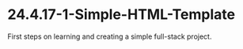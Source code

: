 # 24.4.17-1-Simple-HTML-Template

First steps on learning and creating a simple full-stack project.
